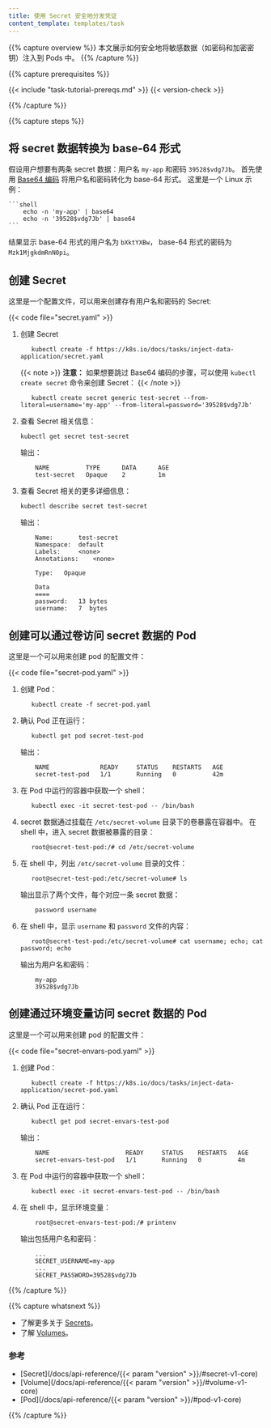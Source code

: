 ```yaml
---
title: 使用 Secret 安全地分发凭证
content_template: templates/task
---
```


{{% capture overview %}}
本文展示如何安全地将敏感数据（如密码和加密密钥）注入到 Pods 中。
{{% /capture %}}

{{% capture prerequisites %}}

{{< include "task-tutorial-prereqs.md" >}} {{< version-check >}}

{{% /capture %}}

{{% capture steps %}}

## 将 secret 数据转换为 base-64 形式

假设用户想要有两条 secret 数据：用户名 `my-app` 和密码
`39528$vdg7Jb`。 首先使用 [Base64 编码](https://www.base64encode.org/) 将用户名和密码转化为 base-64 形式。 这里是一个 Linux 示例：

    ```shell
    	echo -n 'my-app' | base64
    	echo -n '39528$vdg7Jb' | base64
    ```

结果显示 base-64 形式的用户名为 `bXktYXBw`，
base-64 形式的密码为 `Mzk1MjgkdmRnN0pi`。

## 创建 Secret

这里是一个配置文件，可以用来创建存有用户名和密码的 Secret:

{{< code file="secret.yaml" >}}

<!--
kubectl create -f https://k8s.io/docs/tasks/inject-data-application/secret.yaml
-->

1. 创建 Secret

    ```shell
       kubectl create -f https://k8s.io/docs/tasks/inject-data-application/secret.yaml
    ```  

    {{< note >}}
    **注意：** 如果想要跳过 Base64 编码的步骤，可以使用 `kubectl create secret` 命令来创建 Secret：
    {{< /note >}}
    ```shell
       kubectl create secret generic test-secret --from-literal=username='my-app' --from-literal=password='39528$vdg7Jb'
    ```

1. 查看 Secret 相关信息：

       kubectl get secret test-secret

    输出：
	
    ```shell
        NAME          TYPE      DATA      AGE
        test-secret   Opaque    2         1m
    ```

3. 查看 Secret 相关的更多详细信息：

       kubectl describe secret test-secret

    输出：

    ```shell
        Name:       test-secret
        Namespace:  default
        Labels:     <none>
        Annotations:    <none>

        Type:   Opaque

        Data
        ====
        password:   13 bytes
        username:   7  bytes
    ```

## 创建可以通过卷访问 secret 数据的 Pod

这里是一个可以用来创建 pod 的配置文件：

{{< code file="secret-pod.yaml" >}}

1. 创建 Pod：

    ```shell
       kubectl create -f secret-pod.yaml
    ```

1. 确认 Pod 正在运行：

    ```shell
       kubectl get pod secret-test-pod
    ```
													
    输出：

    ```shell
        NAME              READY     STATUS    RESTARTS   AGE
        secret-test-pod   1/1       Running   0          42m
    ```
											
1. 在 Pod 中运行的容器中获取一个 shell：
       
    ```shell
       kubectl exec -it secret-test-pod -- /bin/bash
    ```

1. secret 数据通过挂载在 `/etc/secret-volume` 目录下的卷暴露在容器中。
在 shell 中，进入 secret 数据被暴露的目录：

    ```shell
       root@secret-test-pod:/# cd /etc/secret-volume
    ```
1. 在 shell 中，列出 `/etc/secret-volume` 目录的文件：
 
    ```shell
       root@secret-test-pod:/etc/secret-volume# ls
    ```

    输出显示了两个文件，每个对应一条 secret 数据：

    ```shell
        password username
    ```

1. 在 shell 中，显示 `username` 和 `password` 文件的内容：

    ```shell
       root@secret-test-pod:/etc/secret-volume# cat username; echo; cat password; echo
    ```

    输出为用户名和密码：

    ```shell
        my-app
        39528$vdg7Jb
    ```

## 创建通过环境变量访问 secret 数据的 Pod

这里是一个可以用来创建 pod 的配置文件：

{{< code file="secret-envars-pod.yaml" >}}

<!--
kubectl create -f https://k8s.io/docs/tasks/inject-data-application/secret-pod.yaml
-->

1. 创建 Pod：

    ```shell
       kubectl create -f https://k8s.io/docs/tasks/inject-data-application/secret-pod.yaml
    ```

1. 确认 Pod 正在运行：
 
    ```shell
       kubectl get pod secret-envars-test-pod
    ```

    输出：
        
    ```shell
        NAME                     READY     STATUS    RESTARTS   AGE
        secret-envars-test-pod   1/1       Running   0          4m
    ```

1. 在 Pod 中运行的容器中获取一个 shell：
       
    ```shell
       kubectl exec -it secret-envars-test-pod -- /bin/bash
    ```

1. 在 shell 中，显示环境变量：
        
    ```shell
        root@secret-envars-test-pod:/# printenv
    ```

    输出包括用户名和密码：

    ```shell
        ...
        SECRET_USERNAME=my-app
        ...
        SECRET_PASSWORD=39528$vdg7Jb
    ```

{{% /capture %}}

{{% capture whatsnext %}}

* 了解更多关于 [Secrets](/docs/concepts/configuration/secret/)。
* 了解 [Volumes](/docs/concepts/storage/volumes/)。

### 参考

* [Secret](/docs/api-reference/{{< param "version" >}}/#secret-v1-core)
* [Volume](/docs/api-reference/{{< param "version" >}}/#volume-v1-core)
* [Pod](/docs/api-reference/{{< param "version" >}}/#pod-v1-core)

{{% /capture %}}


